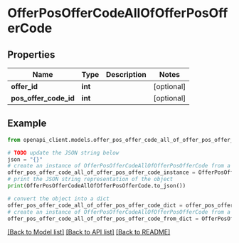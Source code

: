 # OfferPosOfferCodeAllOfOfferPosOfferCode


## Properties

Name | Type | Description | Notes
------------ | ------------- | ------------- | -------------
**offer_id** | **int** |  | [optional] 
**pos_offer_code_id** | **int** |  | [optional] 

## Example

```python
from openapi_client.models.offer_pos_offer_code_all_of_offer_pos_offer_code import OfferPosOfferCodeAllOfOfferPosOfferCode

# TODO update the JSON string below
json = "{}"
# create an instance of OfferPosOfferCodeAllOfOfferPosOfferCode from a JSON string
offer_pos_offer_code_all_of_offer_pos_offer_code_instance = OfferPosOfferCodeAllOfOfferPosOfferCode.from_json(json)
# print the JSON string representation of the object
print(OfferPosOfferCodeAllOfOfferPosOfferCode.to_json())

# convert the object into a dict
offer_pos_offer_code_all_of_offer_pos_offer_code_dict = offer_pos_offer_code_all_of_offer_pos_offer_code_instance.to_dict()
# create an instance of OfferPosOfferCodeAllOfOfferPosOfferCode from a dict
offer_pos_offer_code_all_of_offer_pos_offer_code_from_dict = OfferPosOfferCodeAllOfOfferPosOfferCode.from_dict(offer_pos_offer_code_all_of_offer_pos_offer_code_dict)
```
[[Back to Model list]](../README.md#documentation-for-models) [[Back to API list]](../README.md#documentation-for-api-endpoints) [[Back to README]](../README.md)


